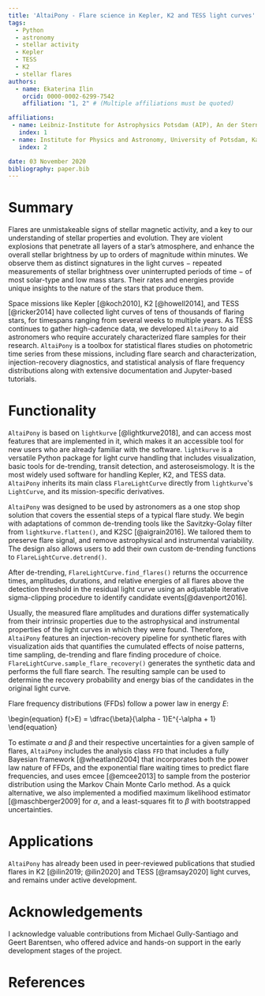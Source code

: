 ```yaml
---
title: 'AltaiPony - Flare science in Kepler, K2 and TESS light curves'
tags:
  - Python
  - astronomy
  - stellar activity
  - Kepler
  - TESS
  - K2
  - stellar flares
authors:
  - name: Ekaterina Ilin
    orcid: 0000-0002-6299-7542
    affiliation: "1, 2" # (Multiple affiliations must be quoted)

affiliations:
 - name: Leibniz-Institute for Astrophysics Potsdam (AIP), An der Sternwarte 16, 14482 Potsdam, Germany
   index: 1
 - name: Institute for Physics and Astronomy, University of Potsdam, Karl-Liebknecht-Str. 24/25, 14476 Potsdam, Germany
   index: 2

date: 03 November 2020
bibliography: paper.bib
---
```


# Summary 

Flares are unmistakeable signs of stellar magnetic activity, and a key to our understanding
of stellar properties and evolution. They are violent explosions that penetrate 
all layers of a star’s atmosphere, and enhance the overall stellar
brightness by up to orders of magnitude within minutes. We observe them as distinct
signatures in the light curves $-$ repeated measurements of stellar brightness over 
uninterrupted periods of time $-$ of most solar-type and low mass stars. Their rates and energies provide
unique insights to the nature of the stars that produce them. 

Space missions like Kepler [@koch2010], K2 [@howell2014], and TESS [@ricker2014] have
 collected light curves of tens of thousands of flaring stars, for timespans ranging from several weeks
to multiple years. As TESS continues to gather high-cadence data, we developed `AltaiPony` to aid
astronomers who require accurately characterized flare samples for their research. 
`AltaiPony` is a toolbox for statistical flares studies on photometric time series from these missions, including flare search 
and characterization, injection-recovery diagnostics, and statistical analysis 
of flare frequency distributions along with extensive 
documentation and Jupyter-based tutorials.

# Functionality

`AltaiPony` is based on `lightkurve` [@lightkurve2018], and can access most 
features that are implemented in it, which makes it an accessible tool for new 
users who are already familiar with the software. `lightkurve` is a versatile
Python package for light curve handling that includes visualization, basic tools for 
de-trending, transit detection, and asteroseismology. It is the most widely 
used software for handling Kepler, K2, and TESS data. `AltaiPony` inherits its main
class `FlareLightCurve` directly from `lightkurve`'s `LightCurve`, and its mission-specific
derivatives.

`AltaiPony` was designed to be used by astronomers as a one stop shop 
solution that covers the essential steps of a typical flare study. We begin with
adaptations of common de-trending tools like the Savitzky-Golay filter
from `lightkurve.flatten()`, and K2SC [@aigrain2016]. We tailored them 
to preserve flare signal, and remove astrophysical and instrumental variability. 
The design also allows users to add their own custom de-trending functions to `FlareLightCurve.detrend()`.

After de-trending, `FlareLightCurve.find_flares()` returns the occurrence times, amplitudes, durations, 
and relative energies of all flares above the detection threshold in the residual light curve using an adjustable iterative 
sigma-clipping procedure to identify candidate events[@davenport2016]. 

Usually, the measured flare amplitudes and durations differ systematically from their intrinsic properties 
due to the astrophysical and instrumental properties of the light curves in which they were found. 
Therefore, `AltaiPony` features an injection-recovery pipeline for 
synthetic flares with visualization aids that quantifies the cumulated effects
 of noise patterns, time sampling, de-trending and flare finding procedure of choice. 
`FlareLightCurve.sample_flare_recovery()` generates the synthetic data and performs
the full flare search. The resulting sample can be used to determine the recovery 
probability and energy bias of the candidates in the original light curve.

Flare frequency distributions (FFDs) follow a power law in energy $E$:

\begin{equation}
f(>E) = \dfrac{\beta}{\alpha - 1}E^{-\alpha + 1}
\end{equation}

To estimate $\alpha$ and $\beta$ and their respective uncertainties for a given sample
 of flares, `AltaiPony` includes the analysis class `FFD` that includes a fully Bayesian framework [@wheatland2004] that 
incorporates both the power law nature of FFDs, and the exponential flare waiting times 
to predict flare frequencies, and uses emcee [@emcee2013] to sample from the posterior distribution using 
the Markov Chain Monte Carlo method. As a quick alternative, we also implemented a modified maximum likelihood estimator 
[@maschberger2009] for $\alpha$, and a least-squares fit to $\beta$ with 
bootstrapped uncertainties.

# Applications

`AltaiPony` has already been used in peer-reviewed publications that studied flares 
in K2 [@ilin2019; @ilin2020] and TESS [@ramsay2020] light curves, and remains under active development.

# Acknowledgements

I acknowledge valuable contributions from Michael Gully-Santiago and Geert Barentsen,
who offered advice and hands-on support in the early development
stages of the project.

# References
